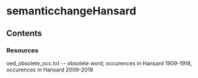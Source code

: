 # semanticchangeHansard

## Contents

### Resources

oed_obsolete_occ.txt -- obsolete word, occurences in Hansard 1909-1918, occurences in Hansard 2009-2018
